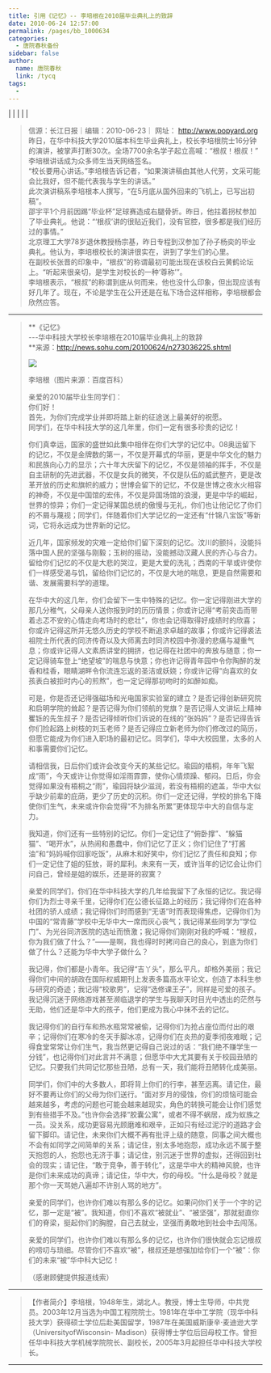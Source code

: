 ```yaml
---
title: 引用《记忆》-- 李培根在2010届毕业典礼上的致辞
date: 2010-06-24 12:57:00
permalink: /pages/bb_1000634
categories: 
  - 唐院春秋备份
sidebar: false
author: 
  name: 唐院春秋
  link: /tycq
tags: 
  - 
---
```


|  |  |  |  |

>  
>  信源：长江日报｜编辑：2010-06-23｜ 网址： http://www.popyard.org  
>  昨日，在华中科技大学2010届本科生毕业典礼上，校长李培根院士16分钟的演讲，被掌声打断30次。全场7700余名学子起立高喊：“根叔！根叔！”  
>  李培根讲话成为众多师生当天网络签名。  
>  “校长要用心讲话。”李培根告诉记者，“如果演讲稿由其他人代劳，文采可能会比我好，但不能代表我与学生的讲话。”  
>  此次演讲稿系李培根本人撰写，“在5月底从国外回来的飞机上，已写出初稿”。  
>  邵宇平1个月前因踢“毕业杯”足球赛造成右腿骨折。昨日，他拄着拐杖参加了毕业典礼。他说：“‘根叔’讲的很贴近我们，没有官腔，很多都是我们经历过的事情。”  
>  北京理工大学78岁退休教授杨宗基，昨日专程到汉参加了孙子杨奕的毕业典礼。他认为，李培根校长的演讲很实在，讲到了学生们的心里。  
>  在副校长张晋的印象中，“根叔”的称谓最初可能出现在该校白云黄鹤论坛上。“听起来很亲切，是学生对校长的一种‘尊称’”。  
>  李培根表示，“根叔”的称谓到底从何而来，他也没什么印象，但出现应该有好几年了。现在，不论是学生在公开还是在私下场合这样相称，李培根都会欣然应答。  
>

* * *

> **《记忆》  
>  \---华中科技大学校长李培根在2010届毕业典礼上的致辞  
> **来源：http://news.sohu.com/20100624/n273036225.shtml  
>  
>
> ![](http://img.blog.163.com/photo/NNHhc1lAL9YjEZXPJGCi-w==/5430215250702975984.jpg)
>
> 李培根（图片来源：百度百科）
>
>  
> 亲爱的2010届毕业生同学们：  
>  你们好！  
>  首先，为你们完成学业并即将踏上新的征途送上最美好的祝愿。  
>  同学们，在华中科技大学的这几年里，你们一定有很多珍贵的记忆！  
>
> 你们真幸运，国家的盛世如此集中相伴在你们大学的记忆中。08奥运留下的记忆，不仅是金牌数的第一，不仅是开幕式的华丽，更是中华文化的魅力和民族向心力的显示；六十年大庆留下的记忆，不仅是领袖的挥手，不仅是自主研制的先进武器，不仅是女兵的微笑，不仅是队伍的威武整齐，更是改革开放的历史和旗帜的威力；世博会留下的记忆，不仅是世博之夜水火相容的神奇，不仅是中国馆的宏伟，不仅是异国场馆的浪漫，更是中华的崛起，世界的惊异；你们一定记得某国总统的傲慢与无礼，你们也让他记忆了你们的不屑与蔑视；同学们，伴随着你们大学记忆的一定还有“什锦八宝饭”等新词，它将永远成为世界新的记忆。  
>
> 近几年，国家频发的灾难一定给你们留下深刻的记忆。汶川的颤抖，没能抖落中国人民的坚强与刚毅；玉树的摇动，没能撼动汉藏人民的齐心与合力。留给你们记忆的不仅是大悲的哭泣，更是大爱的洗礼；西南的干旱或许使你们一样感受渴与饥，留给你们记忆的，不仅是大地的喘息，更是自然需要和谐、发展需要科学的道理。  
>
> 在华中大的这几年，你们会留下一生中特殊的记忆。你一定记得刚进大学的那几分稚气，父母亲人送你报到时的历历情景；你或许记得“考前突击而带着忐忑不安的心情走向考场时的悲壮”，你也会记得取得好成绩时的欣喜；你或许记得这所并无悠久历史的学校不断追求卓越的故事；你或许记得裘法祖院士所代表的同济传奇以及大师离去时同济校园中弥漫的悲痛与凝重气息；你或许记得人文素质讲堂的拥挤，也记得在社团中的奔放与随意；你一定记得骑车登上“绝望坡”的喘息与快意；你也许记得青年园中令你陶醉的发香和桂香，眼睛湖畔令你流连忘返的圣洁或妖娆；你或许记得“向喜欢的女孩表白被拒时内心的煎熬”，也一定记得那初吻时的如醉如痴。  
>
> 可是，你是否还记得强磁场和光电国家实验室的建立？是否记得创新研究院和启明学院的耸起？是否记得为你们领航的党旗？是否记得人文讲坛上精神矍铄的先生叔子？是否记得倾听你们诉说的在线的“张妈妈”？是否记得告诉你们捡起路上树枝的刘玉老师？是否记得应立新老师为你们修改过的简历，但愿它能成为你们进入职场的最初记忆。同学们，华中大校园里，太多的人和事需要你们记忆。  
>
> 请相信我，日后你们或许会改变今天的某些记忆。瑜园的梧桐，年年飞絮成“雨”，今天或许让你觉得如淫雨霏霏，使你心情烦躁、郁闷。日后，你会觉得如果没有梧桐之“雨”，瑜园将缺少滋润，若没有梧桐的遮盖，华中大似乎缺少前辈的庇荫，更少了历史的沉积。你们一定还记得，学校的排名下降使你们生气，未来或许你会觉得“不为排名所累”更体现华中大的自信与定力。  
>
> 我知道，你们还有一些特别的记忆。你们一定记住了“俯卧撑”、“躲猫猫”、“喝开水”，从热闹和愚蠢中，你们记忆了正义；你们记住了“打酱油”和“妈妈喊你回家吃饭”，从麻木和好笑中，你们记忆了责任和良知；你们一定记住了姐的狂放，哥的犀利。未来有一天，或许当年的记忆会让你们问自己，曾经是姐的娱乐，还是哥的寂寞？  
>
> 亲爱的同学们，你们在华中科技大学的几年给我留下了永恒的记忆。我记得你们为烈士寻亲千里，记得你们在公德长征路上的经历；我记得你们在各种社团的骄人成绩；我记得你们时而感到“无语”时而表现得焦虑，记得你们为中国的“常青藤”学校中无华中大一席而灰心丧气；我记得某些同学为“学位门”、为光谷同济医院的选址而愤激；我记得你们刚刚对我的呼喊：“根叔，你为我们做了什么？”——是啊，我也得时时拷问自己的良心，到底为你们做了什么？还能为华中大学子做什么？  
>
> 我记得，你们都是小青年。我记得“吉丫头”，那么平凡，却格外美丽；我记得你们中间的胡政在国际权威期刊上发表多篇高水平论文，创造了本科生参与研究的奇迹；我记得“校歌男”，记得“选修课王子”，同样是可爱的孩子。我记得沉迷于网络游戏甚至濒临退学的学生与我聊天时目光中透出的茫然与无助，他们还是华中大的孩子，他们更成为我心中抹不去的记忆。  
>
> 我记得你们的自行车和热水瓶常常被偷，记得你们为抢占座位而付出的艰辛；记得你们在寒冷的冬天手脚冰凉，记得你们在炎热的夏季彻夜难眠；记得食堂常常让你们生气，我当然更记得自己说过的话：“我们绝不赚学生一分钱”，也记得你们对此言并不满意；但愿华中大尤其要有关于校园丑陋的记忆。只要我们共同记忆那些丑陋，总有一天，我们能将丑陋转化成美丽。  
>
> 同学们，你们中的大多数人，即将背上你们的行李，甚至远离。请记住，最好不要再让你们的父母为你们送行。“面对岁月的侵蚀，你们的烦恼可能会越来越多，考虑的问题也可能会越来越现实，角色的转换可能会让你们感觉到有些措手不及。”也许你会选择“胶囊公寓”，或者不得不蜗居，成为蚁族之一员。没关系，成功更容易光顾磨难和艰辛，正如只有经过泥泞的道路才会留下脚印。请记住，未来你们大概不再有批评上级的随意，同事之间大概也不会有如同学之间简单的关系；请记住，别太多地抱怨，成功永远不属于整天抱怨的人，抱怨也无济于事；请记住，别沉迷于世界的虚拟，还得回到社会的现实；请记住，“敢于竞争，善于转化”，这是华中大的精神风貌，也许是你们未来成功的真谛；请记住，华中大，你的母校。“什么是母校？就是那个你一天骂她八遍却不许别人骂的地方”。  
>
> 亲爱的同学们，也许你们难以有那么多的记忆。如果问你们关于一个字的记忆，那一定是“被”。我知道，你们不喜欢“被就业”、“被坚强”，那就挺直你们的脊梁，挺起你们的胸膛，自己去就业，坚强而勇敢地到社会中去闯荡。  
>
> 亲爱的同学们，也许你们难以有那么多的记忆，也许你们很快就会忘记根叔的唠叨与琐细。尽管你们不喜欢“被”，根叔还是想强加给你们一个“被”：你们的未来“被”华中科大记忆！  
>  
>  
> （感谢顾健提供报道线索）  
>  
>

* * *

>  
>
> 【作者简介】李培根，1948年生，湖北人。教授，博士生导师，中共党员。2003年12月当选为中国工程院院士。1981年在华中工学院（现华中科技大学）获得硕士学位后赴美国留学，1987年在美国威斯康辛·麦迪逊大学（UniversityofWisconsin-
> Madison）获得博士学位后回母校工作。曾担任华中科技大学机械学院院长、副校长，2005年3月起担任华中科技大学校长。  
>  
>  
  
---